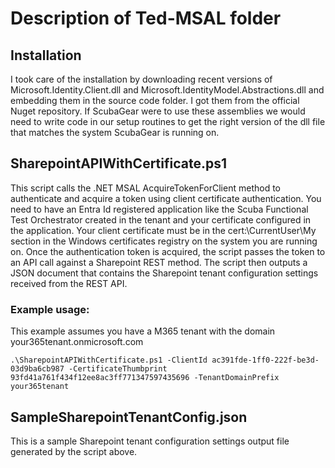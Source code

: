 # Description of Ted-MSAL folder

## Installation

I took care of the installation by downloading recent versions of Microsoft.Identity.Client.dll and Microsoft.IdentityModel.Abstractions.dll and embedding them in the source code folder. I got them from the official Nuget repository. If ScubaGear were to use these assemblies we would need to write code in our setup routines to get the right version of the dll file that matches the system ScubaGear is running on.

## SharepointAPIWithCertificate.ps1

This script calls the .NET MSAL AcquireTokenForClient method to authenticate and acquire a token using client certificate authentication. You need to have an Entra Id registered application like the Scuba Functional Test Orchestrator created in the tenant and your certificate configured in the application. Your client certificate must be in the cert:\CurrentUser\My section in the Windows certificates registry on the system you are running on. Once the authentication token is acquired, the script passes the token to an API call against a Sharepoint REST method. The script then outputs a JSON document that contains the Sharepoint tenant configuration settings received from the REST API.

### Example usage:
This example assumes you have a M365 tenant with the domain your365tenant.onmicrosoft.com

`.\SharepointAPIWithCertificate.ps1 -ClientId ac391fde-1ff0-222f-be3d-03d9ba6cb987 -CertificateThumbprint 93fd41a761f434f12ee8ac3ff771347597435696 -TenantDomainPrefix your365tenant`

## SampleSharepointTenantConfig.json
This is a sample Sharepoint tenant configuration settings output file generated by the script above.
